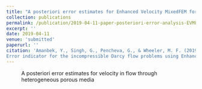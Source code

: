 ```yaml
---
title: "A posteriori error estimates for Enhanced Velocity MixedFEM for flow problems in heterogeneous porous media"
collection: publications
permalink: /publication/2019-04-11-paper-posteriori-error-analysis-EVMFEM
excerpt: ''
date: 2019-04-11
venue: 'submitted'
paperurl: ''
citation: 'Amanbek, Y., Singh, G., Pencheva, G., & Wheeler, M. F. (2019). 
Error indicator for the incompressible Darcy flow problems using Enhanced Velocity Mixed Finite Element Method. arXiv preprint arXiv:1904.06188.'
---
```

<figure>
  <p align="center">
  <div class="image_resize">
  <img src="/images/animations/actual_error_velocity.gif"  alt="">
  <figcaption> A posteriori error estimates for velocity in flow through heterogeneous porous media</figcaption>
  </div>
  </p>
</figure>

